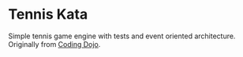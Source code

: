 Tennis Kata
===================

Simple tennis game engine with tests and event oriented architecture.  Originally from [Coding Dojo](http://codingdojo.org/cgi-bin/wiki.pl?KataTennis).

